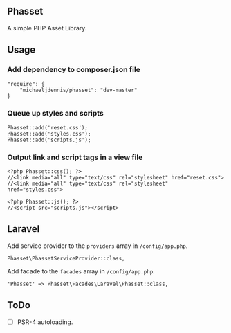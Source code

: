 ## Phasset

A simple PHP Asset Library.

## Usage

### Add dependency to composer.json file
```
"require": {
	"michaeljdennis/phasset": "dev-master"
}
```

### Queue up styles and scripts
```
Phasset::add('reset.css');
Phasset::add('styles.css');
Phasset::add('scripts.js');
```

### Output link and script tags in a view file
```
<?php Phasset::css(); ?>
//<link media="all" type="text/css" rel="stylesheet" href="reset.css">
//<link media="all" type="text/css" rel="stylesheet" href="styles.css">

<?php Phasset::js(); ?>
//<script src="scripts.js"></script>
```

## Laravel
Add service provider to the `providers` array in `/config/app.php`.

```
Phasset\PhassetServiceProvider::class,
```

Add facade to the `facades` array in `/config/app.php`.

```
'Phasset' => Phasset\Facades\Laravel\Phasset::class,
```
## ToDo
- [ ] PSR-4 autoloading.
